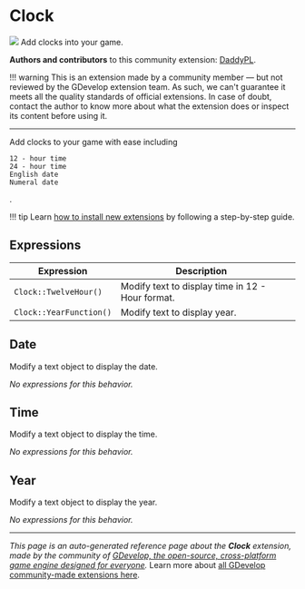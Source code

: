 # Clock

<img src="https://resources.gdevelop-app.com/assets/Icons/clock-time-eight.svg" class="extension-icon"></img>
Add clocks into your game.

**Authors and contributors** to this community extension: [DaddyPL](https://gd.games/DaddyPL).

!!! warning
    This is an extension made by a community member — but not reviewed
    by the GDevelop extension team. As such, we can't guarantee it
    meets all the quality standards of official extensions. In case of
    doubt, contact the author to know more about what the extension
    does or inspect its content before using it.

---

Add clocks to your game with ease including

    12 - hour time
    24 - hour time
    English date
    Numeral date
.

!!! tip
    Learn [how to install new extensions](/gdevelop5/extensions/search) by following a step-by-step guide.

## Expressions

| Expression | Description |  |
|-----|-----|-----|
| `Clock::TwelveHour()` | Modify text to display time in 12 - Hour format. ||
| `Clock::YearFunction()` | Modify text to display year. ||

## Date 

Modify a text object to display the date. 

_No expressions for this behavior._


## Time 

Modify a text object to display the time. 

_No expressions for this behavior._


## Year 

Modify a text object to display the year. 

_No expressions for this behavior._


---

*This page is an auto-generated reference page about the **Clock** extension, made by the community of [GDevelop, the open-source, cross-platform game engine designed for everyone](https://gdevelop.io/).* Learn more about [all GDevelop community-made extensions here](/gdevelop5/extensions).